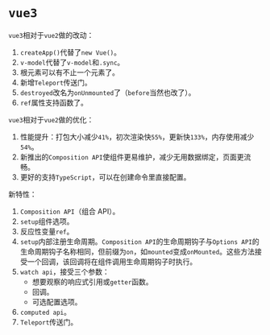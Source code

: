 # `vue3`

`vue3`相对于`vue2`做的改动：

1. `createApp()`代替了`new Vue()`。
2. `v-model`代替了`v-model`和`.sync`。
3. 根元素可以有不止一个元素了。
4. 新增`Teleport`传送门。
5. `destroyed`改名为`onUnmounted`了（`before`当然也改了）。
6. `ref`属性支持函数了。

`vue3`相对于`vue2`做的优化：

1. 性能提升：打包大小减少`41%`，初次渲染快`55%`，更新快`133%`，内存使用减少`54%`。
2. 新推出的`Composition API`使组件更易维护，减少无用数据绑定，页面更流畅。
3. 更好的支持`TypeScript`，可以在创建命令里直接配置。

新特性：

1. `Composition API`（组合 API）。
2. `setup`组件选项。
3. 反应性变量`ref`。
4. `setup`内部注册生命周期。`Composition API`的生命周期钩子与`Options API`的生命周期钩子名称相同，但前缀为`on`，如`mounted`变成`onMounted`。这些方法接受一个回调，该回调将在组件调用生命周期钩子时执行。
5. `watch api`，接受三个参数：
   - 想要观察的响应式引用或`getter`函数。
   - 回调。
   - 可选配置选项。
6. `computed api`。
7. `Teleport`传送门。
